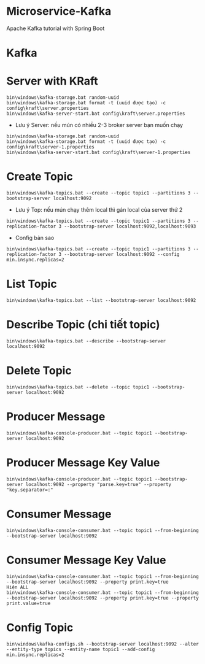 # Microservice-Kafka

Apache Kafka tutorial with Spring Boot

# Kafka

# Server with KRaft

```
bin\windows\kafka-storage.bat random-uuid
bin\windows\kafka-storage.bat format -t (uuid được tạo) -c config\kraft\server.properties
bin\windows\kafka-server-start.bat config\kraft\server.properties
```

- Lưu ý Server: nếu mún có nhiều 2-3 broker server bạn muốn chạy

```
bin\windows\kafka-storage.bat random-uuid
bin\windows\kafka-storage.bat format -t (uuid được tạo) -c config\kraft\server-1.properties
bin\windows\kafka-server-start.bat config\kraft\server-1.properties
```

# Create Topic

```
bin\windows\kafka-topics.bat --create --topic topic1 --partitions 3 --bootstrap-server localhost:9092
```

- Lưu ý Top: nếu mún chạy thêm local thì gán local của server thứ 2

```
bin\windows\kafka-topics.bat --create --topic topic1 --partitions 3 --replication-factor 3 --bootstrap-server localhost:9092,localhost:9093
```

- Config bản sao

```
bin\windows\kafka-topics.bat --create --topic topic1 --partitions 3 --replication-factor 3 --bootstrap-server localhost:9092 --config min.insync.replicas=2
```

# List Topic

```
bin\windows\kafka-topics.bat --list --bootstrap-server localhost:9092
```

# Describe Topic (chi tiết topic)

```
bin\windows\kafka-topics.bat --describe --bootstrap-server localhost:9092
```

# Delete Topic

```
bin\windows\kafka-topics.bat --delete --topic topic1 --bootstrap-server localhost:9092
```

# Producer Message

```
bin\windows\kafka-console-producer.bat --topic topic1 --bootstrap-server localhost:9092
```

# Producer Message Key Value

```
bin\windows\kafka-console-producer.bat --topic topic1 --bootstrap-server localhost:9092 --property "parse.key=true" --property "key.separator=:"
```

# Consumer Message

```
bin\windows\kafka-console-consumer.bat --topic topic1 --from-beginning --bootstrap-server localhost:9092
```

# Consumer Message Key Value

```
bin\windows\kafka-console-consumer.bat --topic topic1 --from-beginning --bootstrap-server localhost:9092 --property print.key=true
Hiện ALL
bin\windows\kafka-console-consumer.bat --topic topic1 --from-beginning --bootstrap-server localhost:9092 --property print.key=true --property print.value=true
```

# Config Topic

```
bin\windows\kafka-configs.sh --bootstrap-server localhost:9092 --alter --entity-type topics --entity-name topic1 --add-config min.insync.replicas=2
```
